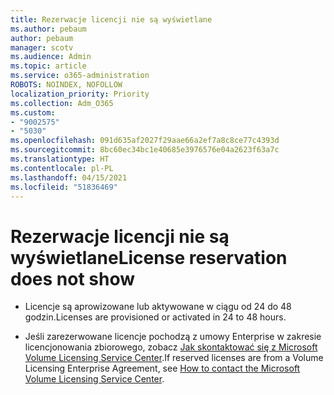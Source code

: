 ```yaml
---
title: Rezerwacje licencji nie są wyświetlane
ms.author: pebaum
author: pebaum
manager: scotv
ms.audience: Admin
ms.topic: article
ms.service: o365-administration
ROBOTS: NOINDEX, NOFOLLOW
localization_priority: Priority
ms.collection: Adm_O365
ms.custom:
- "9002575"
- "5030"
ms.openlocfilehash: 091d635af2027f29aae66a2ef7a8c8ce77c4393d
ms.sourcegitcommit: 8bc60ec34bc1e40685e3976576e04a2623f63a7c
ms.translationtype: HT
ms.contentlocale: pl-PL
ms.lasthandoff: 04/15/2021
ms.locfileid: "51836469"
---
```

# <a name="license-reservation-does-not-show"></a><span data-ttu-id="43e24-102">Rezerwacje licencji nie są wyświetlane</span><span class="sxs-lookup"><span data-stu-id="43e24-102">License reservation does not show</span></span>

- <span data-ttu-id="43e24-103">Licencje są aprowizowane lub aktywowane w ciągu od 24 do 48 godzin.</span><span class="sxs-lookup"><span data-stu-id="43e24-103">Licenses are provisioned or activated in 24 to 48 hours.</span></span>

- <span data-ttu-id="43e24-104">Jeśli zarezerwowane licencje pochodzą z umowy Enterprise w zakresie licencjonowania zbiorowego, zobacz [Jak skontaktować się z Microsoft Volume Licensing Service Center](https://support.microsoft.com/help/4471406/how-to-contact-the-microsoft-volume-licensing-service-center).</span><span class="sxs-lookup"><span data-stu-id="43e24-104">If reserved licenses are from a Volume Licensing Enterprise Agreement, see [How to contact the Microsoft Volume Licensing Service Center](https://support.microsoft.com/help/4471406/how-to-contact-the-microsoft-volume-licensing-service-center).</span></span>
